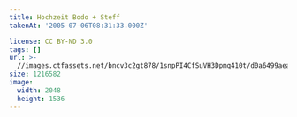 ```yaml
---
title: Hochzeit Bodo + Steff
takenAt: '2005-07-06T08:31:33.000Z'

license: CC BY-ND 3.0
tags: []
url: >-
  //images.ctfassets.net/bncv3c2gt878/1snpPI4CfSuVH3Dpmq410t/d0a6499aea94d2a7a44f4795007b6302/hochzeit-bodo--steff_4560374700_o
size: 1216582
image:
  width: 2048
  height: 1536
---
```

